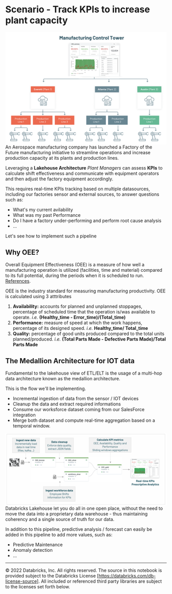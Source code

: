 # Scenario - Track KPIs to increase plant capacity 
<img style="float: right" src="https://github.com/QuentinAmbard/databricks-demo/raw/main/manufacturing/oee_score/ooe_production_factories.png" width="600px" />

An Aerospace manufacturing company has launched a Factory of the Future manufacturing initiative to streamline operations and increase production capacity at its plants and production lines. 

Leveraging a __Lakehouse Architecture__ *Plant Managers* can assess __KPIs__ to  calculate shift effectiveness and communicate with equipment operators and then adjust the factory equipment accordingly.

This requires real-time KPIs tracking based on multiple datasources, including our factories sensor and external sources, to answer questions such as:

* What's my current avilability
* What was my past Performance
* Do I have a factory under-performing and perform root cause analysis
* ...

Let's see how to implement such a pipeline

## Why OEE?
Overall Equipment Effectiveness (OEE) is a measure of how well a manufacturing operation is utilized (facilities, time and material) compared to its full potential, during the periods when it is scheduled to run. [References](https://en.wikipedia.org/wiki/Overall_equipment_effectiveness). 

OEE is the industry standard for measuring manufacturing productivity. OEE is calculated using 3 atttributes

1. **Availability:** accounts for planned and unplanned stoppages, percentage of scheduled time that the operation is/was available to operate. *i.e.* __(Healthy_time - Error_time)/(Total_time)__
2. **Performance:** measure of speed at which the work happens, percentage of its designed speed. *i.e.* __Healthy_time/ Total_time__
3. **Quality:** percentage of good units produced compared to the total units planned/produced. *i.e.* __(Total Parts Made -  Defective Parts Made)/Total Parts Made__

## The Medallion Architecture for IOT data

Fundamental to the lakehouse view of ETL/ELT is the usage of a multi-hop data architecture known as the medallion architecture.

This is the flow we'll be implementing.

- Incremental ingestion of data from the sensor / IOT devices
- Cleanup the data and extract required informations
- Consume our worksforce dataset coming from our SalesForce integration
- Merge both dataset and compute real-time aggregation based on a temporal window.


<img style="float: right" src="https://github.com/QuentinAmbard/databricks-demo/raw/main/manufacturing/oee_score/ooe_flow_0.png" width="1000px"/>


Databricks Lakehouse let you do all in one open place, without the need to move the data into a proprietary data warehouse - thus maintaining coherency and a single source of truth for our data.

In addition to this pipeline, predictive analysis / forecast can easily be added in this pipeline to add more values, such as:

* Predictive Maintenance
* Anomaly detection
* ...

___

&copy; 2022 Databricks, Inc. All rights reserved. The source in this notebook is provided subject to the Databricks License [https://databricks.com/db-license-source].  All included or referenced third party libraries are subject to the licenses set forth below.

